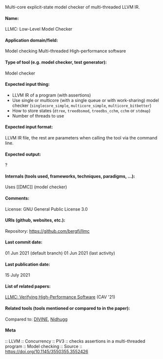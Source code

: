 Multi-core explicit-state model checker of multi-threaded LLVM IR.

#### Name:
LLMC: Low-Level Model Checker

#### Application domain/field:
Model checking
Multi-threaded
High-performance software

#### Type of tool (e.g. model checker, test generator):
Model checker

#### Expected input thing:
- LLVM IR of a program (with assertions)
- Use single or multicore (with a single queue or with work-sharing) model checker (`singlecore_simple`, `multicore_simple`, `multicore_bitbetter`)
- How to store states (`dtree`, `treedbsmod`, `treedbs_cchm`, `cchm` or `stdmap`)
- Number of threads to use

#### Expected input format:
LLVM IR file, the rest are parameters when calling the tool via the command line.

#### Expected output:
?

#### Internals (tools used, frameworks, techniques, paradigms, ...):
Uses [[DMC]] (model checker)

#### Comments:
License: GNU General Public License 3.0

#### URIs (github, websites, etc.):
Repository: https://github.com/bergfi/llmc

#### Last commit date:
01 Jun 2021 (default branch)
01 Jun 2021 (last activity)

#### Last publication date:
15 July 2021

#### List of related papers:
[LLMC: Verifying High-Performance Software](https://doi.org/10.1007/978-3-030-81688-9_32)  (CAV '21)

#### Related tools (tools mentioned or compared to in the paper):
Compared to: [DIVINE](../DIVINE.md), [Nidhugg](../Nidhugg.md)

#### Meta
:: LLVM
:: Concurrency
:: PV3 :: checks assertions in a multi-threaded program
:: Model checking
:: Source :: https://doi.org/10.1145/3550355.3552426
